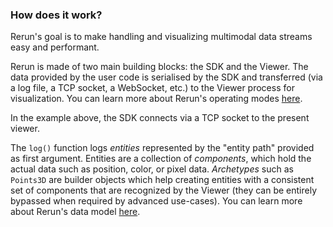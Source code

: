 ### How does it work?

Rerun's goal is to make handling and visualizing multimodal data streams easy and performant.

Rerun is made of two main building blocks: the SDK and the Viewer. The data provided by the user code is serialised by the SDK and transferred (via a log file, a TCP socket, a WebSocket, etc.) to the Viewer process for visualization. You can learn more about Rerun's operating modes [here](https://www.rerun.io/docs/reference/sdk-operating-modes).

In the example above, the SDK connects via a TCP socket to the present viewer.

The `log()` function logs _entities_ represented by the "entity path" provided as first argument. Entities are a collection of _components_, which hold the actual data such as position, color, or pixel data. _Archetypes_ such as `Points3D` are builder objects which help creating entities with a consistent set of components that are recognized by the Viewer (they can be entirely bypassed when required by advanced use-cases). You can learn more about Rerun's data model [here](https://www.rerun.io/docs/concepts/entity-component).